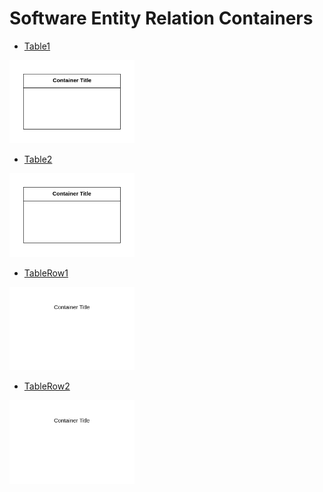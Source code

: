 # Software Entity Relation Containers


- [Table1](./table-1.md)  
<img src="./table-1.png" width="200"/>

- [Table2](./table-2.md)  
<img src="./table-2.png" width="200"/>

- [TableRow1](./table-row-1.md)  
<img src="./table-row-1.png" width="200"/>

- [TableRow2](./table-row-2.md)  
<img src="./table-row-2.png" width="200"/>
